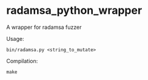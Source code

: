 # radamsa_python_wrapper
A wrapper for radamsa fuzzer

Usage:

    bin/radamsa.py <string_to_mutate>

Compilation:

    make

